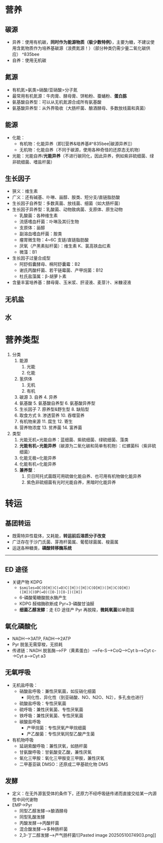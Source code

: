 # 营养
## 碳源
- 异养：使用有机碳，**同时作为能源物质（极少数特例）**，主要为糖，不建议使用含氮物质作为培养基碳源（浪费氮源！）（部分种类仍需少量二氧化碳供应） ^835bee
- 自养：使用无机碳
## 氮源
- 有机氮>氨类>硝酸/亚硝酸>分子氮
- 最常用有机氮源：牛肉膏、酵母膏、饼粕粉、蚕蛹粉、**蛋白胨**
- 氨基酸自养型：可以从无机氮源合成所有氨基酸
- 氨基酸异养型：从外界吸收（大肠杆菌、酿酒酵母、多数放线菌和真菌）
## 能源
- 化能：
	- 有机物：化能异养（即[[营养&培养基#^835bee|碳源异养]]）
	- 无机物：化能自养（不同于碳源，使用各种奇怪的还原态无机物）
- 光能：光能自养/**光能异养**（不进行碳同化，因此异养，例如紫非硫细菌、绿非硫细菌、嗜盐杆菌）
## 生长因子
- 狭义：维生素
- 广义：还有碱基、卟啉、甾醇、胺类、短分支/直链脂肪酸
- 生长因子自养型：多数真菌、放线菌、细菌（如大肠杆菌）
- 生长因子异养型：乳酸菌、动物致病菌、支原体、原生动物
	- 乳酸菌：各种维生素
	- 流感嗜血杆菌：卟啉及其衍生物
	- 支原体：甾醇
	- 副溶血嗜血杆菌：胺类
	- 瘤胃微生物：4~6C 支链/直链脂肪酸
	- 厌氧（产黑素拟杆菌）：维生素 K、氯高铁血红素
	- 微藻：B1
- 生长因子过量合成型
	- 阿舒假囊酵母、棉阿舒囊霉：B2
	- 谢氏丙酸杆菌、若干链霉菌、产甲烷菌：B12
	- 杜氏盐藻属：β-胡萝卜素
- 含量丰富培养基：酵母膏、玉米浆、肝浸液、麦芽汁、米糠浸液
## 无机盐
## 水
# 营养类型
1. 分类
	1. 能源
		1. 光能
		2. 化能
	2. 氢供体
		1. 无机
		2. 有机
	3. 碳源
		3. 自养
		4. 异养
	4. 氨基酸
		5. 氨基酸自养型
		6. 氨基酸异养型
	5. 生长因子
		7. 原养型&野生型
		8. 缺陷型
	6. 取食方式
		9. 渗透营养
		10. 吞噬营养
	7. 有机物来源
		11. 腐生
		12. 寄生
	8. 营养物浓度
		13. 贫养菌
		14. 富养菌
2. 类型
	1. 光能无机=光能自养：蓝细菌、紫硫细菌、绿硫细菌、藻类
	2. **光能有机**=**光能异养**（碳源为二氧化碳和简单有机物）：红螺菌科（紫非硫细菌）
	3. 化能无极=化能异养
	4. 化能有机=化能异养
	5. **兼养型**：
		1. 贝日阿托式菌既可用硫做化能自养、也可用有机物做化能异养
		2. 紫色非硫细菌有光时光能自养，黑暗时化能异养
# 转运
## 基团转运
- 既需特异性载体，又耗能，**转运前后溶质分子改变**
- 广泛存在于沙门氏菌、芽孢杆菌属、葡萄球菌属、梭菌属
- 运送各种糖类，**磷酸转移酶系统**
---
## ED 途径
- 关键产物 KDPG
	- `$smiles=OC(O[H])C(=O)C([H])([H])C(O[H])([H])C(O[H])([H])C(OP(=O)([O-])[O-])([H])`
	- 6-磷酸葡糖酸脱水酶产生
	- KDPG 醛缩酶砍断成 Pyr+3-磷酸甘油醛
	- **细菌乙醇发酵**：走 ED 途径产 Pyr 再脱羧，**微耗氧菌**如单胞菌
## 氧化磷酸化
- NADH-->3ATP, FADH-->2ATP
- Pyr 脱氢无需穿梭，无损耗
- 传递链：NADH 脱氢酶-->FP（黄素蛋白）-->Fe-S-->CoQ-->Cyt b-->Cyt c-->Cyt a-->Cyt a3
## 无氧呼吸
- 无机盐呼吸：
	- 硝酸盐呼吸：兼性厌氧菌，如反硝化细菌
		- 同化性、异化性（到亚硝酸、NO、N2O、N2），多孔虫也进行 
	- 硫酸盐呼吸：专性厌氧菌
	- 硫呼吸：兼性厌氧菌、专性厌氧菌
	- 铁呼吸：兼性厌氧菌、专性厌氧菌
	- 碳酸盐呼吸
		- 产甲烷菌：专性厌氧产甲烷细菌
		- 产乙酸菌：专性厌氧同型乙酸产生菌
- 有机物呼吸
	- 延胡索酸呼吸：兼性厌氧，如肠杆菌
	- 甘氨酸呼吸：甘氨酸变乙酸，兼性厌氧
	- 氧化三甲胺：氧化三甲胺变三甲胺，兼性厌氧
	- 二甲基亚砜 DMSO：还原成二甲基硫化物 DMS
## 发酵
- 定义：在无外源氢受体的条件下，还原力不经呼吸链传递而直接交给某一内源性中间代谢物
- EMP->Pyr
	- 同型乙醇发酵-->酿酒酵母
	- 同型乳酸发酵
	- 丙酸发酵-->丙酸杆菌
	- 混合酸发酵-->多种肠杆菌
	- 2,3-丁二醇发酵-->产气肠杆菌![[Pasted image 20250510074903.png]]